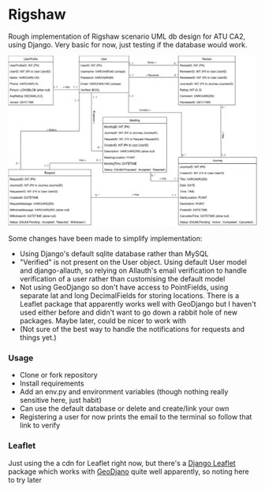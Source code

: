 # Rigshaw

Rough implementation of Rigshaw scenario UML db design for ATU CA2, using Django. Very basic for now, just testing if the database would work.

![Rigshaw Diagram](readme-docs/RigshawDiagram.png)

Some changes have been made to simplify implementation:

- Using Django's default sqlite database rather than MySQL
- "Verified" is not present on the User object. Using default User model and django-allauth, so relying on Allauth's email verification to handle verification of a user rather than customising the default model
- Not using GeoDjango so don't have access to PointFields, using separate lat and long DecimalFields for storing locations. There is a Leaflet package that apparently works well with GeoDjango but I haven't used either before and didn't want to go down a rabbit hole of new packages. Maybe later, could be nicer to work with
- (Not sure of the best way to handle the notifications for requests and things yet.)

### Usage

- Clone or fork repository
- Install requirements
- Add an env.py and environment variables (though nothing really sensitive here, just habit)
- Can use the default database or delete and create/link your own
- Registering a user for now prints the email to the terminal so follow that link to verify

### Leaflet

Just using the a cdn for Leaflet right now, but there's a [Django Leaflet](https://pypi.org/project/django-leaflet/) package which works with [GeoDjano](https://docs.djangoproject.com/en/5.1/ref/contrib/gis/) quite well apparently, so noting here to try later
